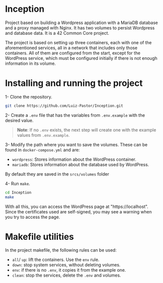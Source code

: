 # Inception
Project based on building a Wordpress application with a MariaDB database and a proxy managed with Nginx. It has two volumes to persist Wordpress and database data. It is a 42 Common Core project.

The project is based on setting up three containers, each with one of the aforementioned services, all in a network that includes only those containers. All of them are configured from the start, except for the WordPress service, which must be configured initially if there is not enough information in its volume.

# Installing and running the project

1- Clone the repository.
```bash
git clone https://github.com/Luiz-Pastor/Inception.git
```

2- Create a `.env` file that has the variables from `.env.example` with the desired value.
> **Note**: If no `.env` exists, the next step will create one with the example values from `.env.example`.

3- Modify the path where you want to save the volumes. These can be found in `docker-compose.yml` and are:
- `wordpress`: Stores information about the WordPress container.
- `mariadb`: Stores information about the database used by WordPress.

By default they are saved in the `srcs/volumes` folder

4- Run `make`.
```bash
cd Inception
make
```

With all this, you can access the WordPress page at "https://localhost". Since the certificates used are self-signed, you may see a warning when you try to access the page.

# Makefile utilities
In the project makefile, the following rules can be used:
- `all`/ `up`: lift the containers. Use the `env` rule.
- `down`: stop system services, without deleting volumes.
- `env`: if there is no `.env`, it copies it from the example one.
- `clean`: stop the services, delete the `.env` and volumes.